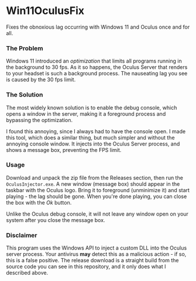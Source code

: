 # Win11OculusFix
Fixes the obnoxious lag occurring with Windows 11 and Oculus once and for all.

### The Problem

Windows 11 introduced an _optimization_ that limits all programs running in the background to 30 fps. As it so happens, the Oculus Server that renders to your headset is such a background process. The nauseating lag you see is caused by the 30 fps limit.

### The Solution

The most widely known solution is to enable the debug console, which opens a window in the server, making it a foreground process and bypassing the optimization.

I found this annoying, since I always had to have the console open. I made this tool, which does a similar thing, but much simpler and without the annoying console window. It injects into the Oculus Server process, and shows a message box, preventing the FPS limit. 

### Usage

Download and unpack the zip file from the Releases section, then run the `OculusInjector.exe`. A new window (message box) should appear in the taskbar with the Oculus logo. Bring it to foreground (unminimize it) and start playing - the lag should be gone. When you're done playing, you can close the box with the _Ok_ button.

Unlike the Oculus debug console, it will not leave any window open on your system after you close the message box.

### Disclaimer

This program uses the Windows API to inject a custom DLL into the Oculus server process. Your antivirus **may** detect this as a malicious action - if so, this is a false positive. The release download is a straight build from the source code you can see in this repository, and it only does what I described above.

